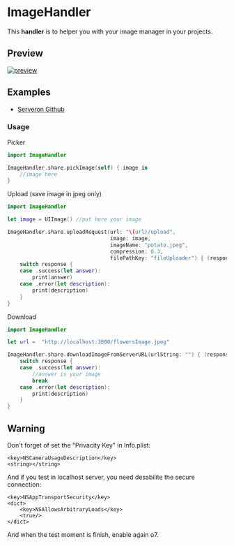 # ImageHandler  
This **handler** is to helper you with your image manager in your projects.  


## Preview  
<a href="https://ibb.co/6ZxD7vx" target="_blank"><img src="https://i.ibb.co/thtYTZt/preview.gif" alt="preview" border="0" /></a>

## Examples  
- [Serveron Github](https://github.com/MaatheusGois/ImageUpload)

### Usage  

Picker
```swift
import ImageHandler

ImageHandler.share.pickImage(self) { image in
    //image here
}
```  

Upload (save image in jpeg only)
```swift
import ImageHandler

let image = UIImage() //put here your image

ImageHandler.share.uploadRequest(url: "\(url)/upload", 
                                 image: image, 
                                 imageName: "potato.jpeg", 
                                 compression: 0.3, 
                                 filePathKey: "fileUploader") { (response) in
    switch response {
    case .success(let answer):
        print(answer)
    case .error(let description):
        print(description)
    }
}
```  

Download
```swift
import ImageHandler

let url =  "http://localhost:3000/flowersImage.jpeg"

ImageHandler.share.downloadImageFromServerURL(urlString: "") { (response) in
    switch response {
    case .success(let answer):
        //answer is your image
        break
    case .error(let description):
        print(description)
    }
}

```  

## Warning

Don't forget of set the "Privacity Key" in Info.plist:
```
<key>NSCameraUsageDescription</key>
<string></string>

```

And if you test in localhost server, you need desabilite the secure connection:
```
<key>NSAppTransportSecurity</key>
<dict>
    <key>NSAllowsArbitraryLoads</key>
    <true/>
</dict>
```
And when the test moment is finish, enable again o7. 
